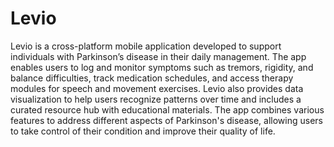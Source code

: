 # Levio

Levio is a cross-platform mobile application developed to support individuals with Parkinson’s disease in their daily management. The app enables users to log and monitor symptoms such as tremors, rigidity, and balance difficulties, track medication schedules, and access therapy modules for speech and movement exercises. Levio also provides data visualization to help users recognize patterns over time and includes a curated resource hub with educational materials. The app combines various features to address different aspects of Parkinson's disease, allowing users to take control of their condition and improve their quality of life.
